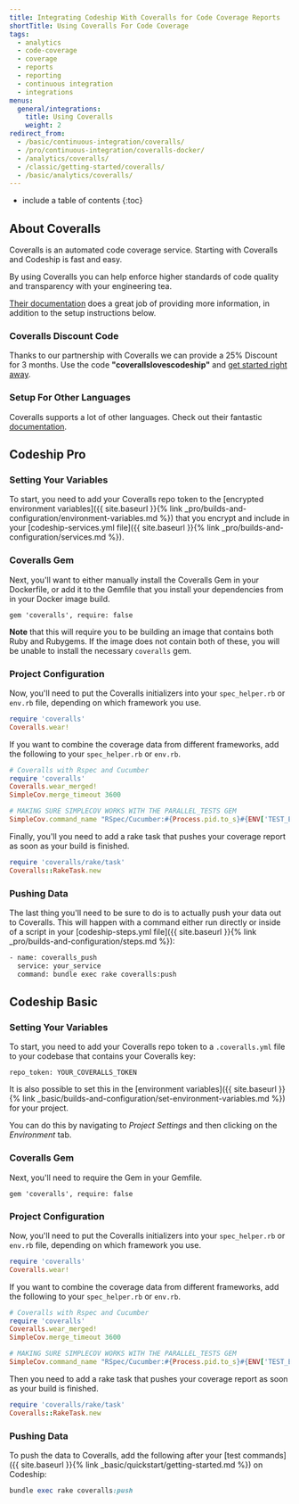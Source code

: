 ```yaml
---
title: Integrating Codeship With Coveralls for Code Coverage Reports
shortTitle: Using Coveralls For Code Coverage
tags:
  - analytics
  - code-coverage
  - coverage
  - reports
  - reporting
  - continuous integration
  - integrations
menus:
  general/integrations:
    title: Using Coveralls
    weight: 2
redirect_from:
  - /basic/continuous-integration/coveralls/
  - /pro/continuous-integration/coveralls-docker/
  - /analytics/coveralls/
  - /classic/getting-started/coveralls/
  - /basic/analytics/coveralls/
---
```


* include a table of contents
{:toc}

## About Coveralls

Coveralls is an automated code coverage service. Starting with Coveralls and Codeship is fast and easy.

By using Coveralls you can help enforce higher standards of code quality and transparency with your engineering tea.

[Their documentation](https://coveralls.zendesk.com/hc/en-us/categories/200131159-Documentation) does a great job of providing more information, in addition to the setup instructions below.

### Coveralls Discount Code

Thanks to our partnership with Coveralls we can provide a 25% Discount for 3 months. Use the code **"coverallslovescodeship"** and [get started right away](https://coveralls.io/).

### Setup For Other Languages

Coveralls supports a lot of other languages. Check out their fantastic [documentation](https://coveralls.io/docs/supported_continuous_integration).

## Codeship Pro

### Setting Your Variables

To start, you need to add your Coveralls repo token to the [encrypted environment variables]({{ site.baseurl }}{% link _pro/builds-and-configuration/environment-variables.md %}) that you encrypt and include in your [codeship-services.yml file]({{ site.baseurl }}{% link _pro/builds-and-configuration/services.md %}).

### Coveralls Gem

Next, you'll want to either manually install the Coveralls Gem in your Dockerfile, or add it to the Gemfile that you install your dependencies from in your Docker image build.

```
gem 'coveralls', require: false
```

**Note** that this will require you to be building an image that contains both Ruby and Rubygems. If the image does not contain both of these, you will be unable to install the necessary `coveralls` gem.

### Project Configuration

Now, you'll need to put the Coveralls initializers into your `spec_helper.rb` or `env.rb` file, depending on which framework you use.

```ruby
require 'coveralls'
Coveralls.wear!
```

If you want to combine the coverage data from different frameworks, add the following to your `spec_helper.rb` or `env.rb`.

```ruby
# Coveralls with Rspec and Cucumber
require 'coveralls'
Coveralls.wear_merged!
SimpleCov.merge_timeout 3600

# MAKING SURE SIMPLECOV WORKS WITH THE PARALLEL_TESTS GEM
SimpleCov.command_name "RSpec/Cucumber:#{Process.pid.to_s}#{ENV['TEST_ENV_NUMBER']}"
```

Finally, you'll you need to add a rake task that pushes your coverage report as soon as your build is finished.

```ruby
require 'coveralls/rake/task'
Coveralls::RakeTask.new
```

### Pushing Data

The last thing you'll need to be sure to do is to actually push your data out to Coveralls. This will happen with a command either run directly or inside of a script in your [codeship-steps.yml file]({{ site.baseurl }}{% link _pro/builds-and-configuration/steps.md %}):


```bash
- name: coveralls_push
  service: your_service
  command: bundle exec rake coveralls:push
```

## Codeship Basic

### Setting Your Variables

To start, you need to add your Coveralls repo token to a `.coveralls.yml` file to your codebase that contains your Coveralls key:

```
repo_token: YOUR_COVERALLS_TOKEN
```

It is also possible to set this in the [environment variables]({{ site.baseurl }}{% link _basic/builds-and-configuration/set-environment-variables.md %}) for your project.

You can do this by navigating to _Project Settings_ and then clicking on the _Environment_ tab.

### Coveralls Gem

Next, you'll need to require the Gem in your Gemfile.

```
gem 'coveralls', require: false
```

### Project Configuration

Now, you'll need to put the Coveralls initializers into your `spec_helper.rb` or `env.rb` file, depending on which framework you use.

```ruby
require 'coveralls'
Coveralls.wear!
```

If you want to combine the coverage data from different frameworks, add the following to your `spec_helper.rb` or `env.rb`.

```ruby
# Coveralls with Rspec and Cucumber
require 'coveralls'
Coveralls.wear_merged!
SimpleCov.merge_timeout 3600

# MAKING SURE SIMPLECOV WORKS WITH THE PARALLEL_TESTS GEM
SimpleCov.command_name "RSpec/Cucumber:#{Process.pid.to_s}#{ENV['TEST_ENV_NUMBER']}"
```

Then you need to add a rake task that pushes your coverage report as soon as your build is finished.

```ruby
require 'coveralls/rake/task'
Coveralls::RakeTask.new
```

### Pushing Data

To push the data to Coveralls, add the following after your [test commands]({{ site.baseurl }}{% link _basic/quickstart/getting-started.md %}) on Codeship:

```ruby
bundle exec rake coveralls:push
```
